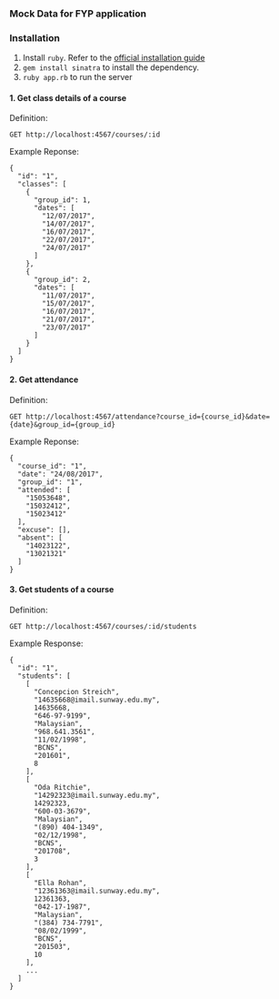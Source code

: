 ### Mock Data for FYP application

### Installation

1. Install `ruby`. Refer to the
[official installation guide](https://www.ruby-lang.org/en/documentation/installation/)
2. `gem install sinatra` to install the dependency.
3. `ruby app.rb` to run the server

#### 1. Get class details of a course

Definition:

```
GET http://localhost:4567/courses/:id
```

Example Reponse:

```
{
  "id": "1",
  "classes": [
    {
      "group_id": 1,
      "dates": [
        "12/07/2017",
        "14/07/2017",
        "16/07/2017",
        "22/07/2017",
        "24/07/2017"
      ]
    },
    {
      "group_id": 2,
      "dates": [
        "11/07/2017",
        "15/07/2017",
        "16/07/2017",
        "21/07/2017",
        "23/07/2017"
      ]
    }
  ]
}
```

#### 2. Get attendance

Definition:

```
GET http://localhost:4567/attendance?course_id={course_id}&date={date}&group_id={group_id}
```

Example Reponse:

```
{
  "course_id": "1",
  "date": "24/08/2017",
  "group_id": "1",
  "attended": [
    "15053648",
    "15032412",
    "15023412"
  ],
  "excuse": [],
  "absent": [
    "14023122",
    "13021321"
  ]
}
```

#### 3. Get students of a course

Definition:
```
GET http://localhost:4567/courses/:id/students
```

Example Response:
```
{
  "id": "1",
  "students": [
    [
      "Concepcion Streich",
      "14635668@imail.sunway.edu.my",
      14635668,
      "646-97-9199",
      "Malaysian",
      "968.641.3561",
      "11/02/1998",
      "BCNS",
      "201601",
      8
    ],
    [
      "Oda Ritchie",
      "14292323@imail.sunway.edu.my",
      14292323,
      "600-03-3679",
      "Malaysian",
      "(890) 404-1349",
      "02/12/1998",
      "BCNS",
      "201708",
      3
    ],
    [
      "Ella Rohan",
      "12361363@imail.sunway.edu.my",
      12361363,
      "042-17-1987",
      "Malaysian",
      "(384) 734-7791",
      "08/02/1999",
      "BCNS",
      "201503",
      10
    ],
    ...
  ]
}
```

